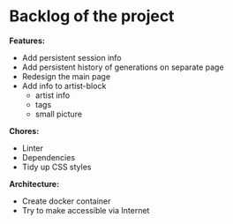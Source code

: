# Backlog of the project

**Features:**

- Add persistent session info
- Add persistent history of generations on separate page
- Redesign the main page
- Add info to artist-block
  - artist info
  - tags
  - small picture

**Chores:**

- Linter
- Dependencies
- Tidy up CSS styles

**Architecture:**

- Create docker container
- Try to make accessible via Internet
